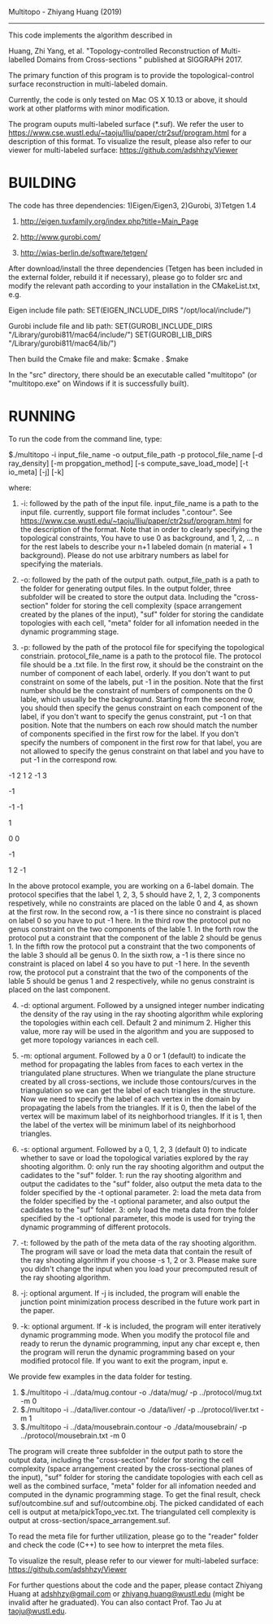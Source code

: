 Multitopo - Zhiyang Huang (2019)

------------------------------------

This code implements the algorithm described in

Huang, Zhi Yang, et al. "Topology-controlled Reconstruction of Multi-labelled Domains from Cross-sections
"  published at SIGGRAPH 2017.

The primary function of this program is to provide the topological-control surface reconstruction in multi-labeled domain.

Currently, the code is only tested on Mac OS X 10.13 or above, it should work at other platforms with minor modification.

The program ouputs multi-labeled surface (*.suf). We refer the user to https://www.cse.wustl.edu/~taoju/lliu/paper/ctr2suf/program.html for a description of this format. To visualize the result, please also refer to our viewer for multi-labeled surface:
https://github.com/adshhzy/Viewer

BUILDING
======================================================================================================


The code has three dependencies: 1)Eigen/Eigen3,  2)Gurobi,   3)Tetgen 1.4

1. http://eigen.tuxfamily.org/index.php?title=Main_Page

2. http://www.gurobi.com/

3. http://wias-berlin.de/software/tetgen/

After download/install the three dependencies (Tetgen has been included in the external folder, rebuild it if necessary), please go to folder src and modify the relevant path according to your installation in the CMakeList.txt, e.g.

Eigen include file path: SET(EIGEN_INCLUDE_DIRS "/opt/local/include/")

Gurobi include file and lib path: SET(GUROBI_INCLUDE_DIRS "/Library/gurobi811/mac64/include/") SET(GUROBI_LIB_DIRS "/Library/gurobi811/mac64/lib/")


Then build the Cmake file and make:
$cmake .
$make

In the "src" directory, there should be an executable called "multitopo" (or "multitopo.exe" on Windows if it is successfully built).


RUNNING
======================================================================================================

To run the code from the command line, type:

$./multitopo -i input_file_name -o output_file_path -p protocol_file_name [-d ray_density] [-m propgation_method] [-s compute_save_load_mode] [-t io_meta] [-j] [-k]

where:
1. -i: followed by the path of the input file. input_file_name is a path to the input file. currently, support file format includes ".contour". See https://www.cse.wustl.edu/~taoju/lliu/paper/ctr2suf/program.html for the description of the format. Note that in order to clearly specifying the topological constraints, You have to use 0 as background, and 1, 2, ... n for the rest labels to describe your n+1 labeled domain (n material + 1 background). Please do not use arbitrary numbers as label for specifying the materials.

2. -o: followed by the path of the output path. output_file_path is a path to the folder for generating output files. In the output folder, three subfolder will be created to store the output data. Including the "cross-section" folder for storing the cell complexity (space arrangement created by the planes of the input), "suf" folder for storing the candidate topologies with each cell, "meta" folder for all infomation needed in the dynamic programming stage.

3. -p: followed by the path of the protocol file for specifying the topological constriain. protocol_file_name is a path to the protocol file. The protocol file should be a .txt file. In the first row, it should be the constraint on the number of component of each label, orderly. If you don't want to put constraint on some of the labels, put -1 in the position. Note that the first number should be the constraint of numbers of components on the 0 lable, which usually be the background. Starting from the second row, you should then specify the genus constraint on each component of the label, if you don't want to specify the genus constraint, put -1 on that position. Note that the numbers on each row should match the number of components specified in the first row for the label. If you don't specify the numbers of component in the first row for that label, you are not allowed to specify the genus constraint on that label and you have to put -1 in the correspond row.

-1 2 1 2 -1 3

-1

-1 -1

1

0 0

-1

1 2 -1

In the above protocol example, you are working on a 6-label domain. The protocol specifies that the label 1, 2, 3, 5 should have 2, 1, 2, 3 components respetively, while no constraints are placed on the lable 0 and 4, as shown at the first row. In the second row, a -1 is there since no constraint is placed on label 0 so you have to put -1 here. In the third row the protocol put no genus constraint on the two components of the lable 1. In the forth row the protocol put a constraint that the component of the lable 2 should be genus 1. In the fifth row the protocol put a constraint that the two components of the lable 3 should all be genus 0. In the sixth row, a -1 is there since no constraint is placed on label 4 so you have to put -1 here. In the seventh row,  the protocol put a constraint that the two of the components of the lable 5 should be genus 1 and 2 respectively, while no genus constraint is placed on the last component.

4. -d: optional argument. Followed by a unsigned integer number indicating the density of the ray using in the ray shooting algorithm while exploring the topologies within each cell. Default 2 and minimum 2. Higher this value, more ray will be used in the algorithm and you are supposed to get more topology variances in each cell.

5. -m: optional argument. Followed by a 0 or 1 (default) to indicate the method for propagating the lables from faces to each vertex in the triangulated plane structures. When we triangulate the plane structure created by all cross-sections, we include those contours/curves in the triangulation so we can get the label of each triangles in the structure. Now we need to specify the label of each vertex in the domain by propagating the labels from the triangles. If it is 0, then the label of the vertex will be maximum label of its neighborhood triangles. If it is 1, then the label of the vertex will be minimum label of its neighborhood triangles.    

6. -s: optional argument. Followed by a 0, 1, 2, 3  (default 0) to indicate whether to save or load the topological variaties explored by the ray shooting algorithm. 0: only run the ray shooting algorithm and output the cadidates to the "suf" folder. 1: run the ray shooting algorithm and output the cadidates to the "suf" folder, also output the meta data to the folder specified by the -t optional parameter. 2: load the meta data from the folder specified by the -t optional parameter, and also output the cadidates to the "suf" folder. 3: only load the meta data from the folder specified by the -t optional parameter, this mode is used for trying the dynamic programming of different protocols.

7. -t: followed by the path of the meta data of the ray shooting algorithm. The program will save or load the meta data that contain the result of the ray shooting algorithm if you choose -s 1, 2 or 3. Please make sure you didn't change the input when you load your precomputed result of the ray shooting algorithm.

8. -j: optional argument. If -j is included, the program will enable the junction point minimization process described in the future work part in the paper.

9. -k: optional argument. If -k is included, the program will enter iteratively dynamic programming mode. When you modify the protocol file and ready to rerun the dynamic programming, input any char except e, then the program will rerun the dynamic programming based on your modified protocol file. If you want to exit the program, input e.

We provide few examples in the data folder for testing.
1. $./multitopo -i ../data/mug.contour -o ./data/mug/ -p ../protocol/mug.txt -m 0
2. $./multitopo -i ../data/liver.contour -o ./data/liver/ -p ../protocol/liver.txt -m 1
3. $./multitopo -i ../data/mousebrain.contour -o ./data/mousebrain/ -p ../protocol/mousebrain.txt -m 0

The program will create three subfolder in the output path to store the output data, including the "cross-section" folder for storing the cell complexity (space arrangement created by the cross-sectional planes of the input), "suf" folder for storing the candidate topologies with each cell as well as the combined surface, "meta" folder for all infomation needed and computed in the dynamic programming stage. To get the final result, check suf/outcombine.suf and suf/outcombine.obj. The picked candidated of each cell is output at meta/pickTopo_vec.txt. The triangulated cell complexity is output at cross-section/space_arrangement.suf.

To read the meta file for further utilization, please go to the "reader" folder and check the code (C++) to see how to interpret the meta files.

To visualize the result, please refer to our viewer for multi-labeled surface:
https://github.com/adshhzy/Viewer

For further questions about the code and the paper, please contact Zhiyang Huang at adshhzy@gmail.com or zhiyang.huang@wustl.edu (might be invalid after he graduated). You can also contact Prof. Tao Ju at taoju@wustl.edu.



